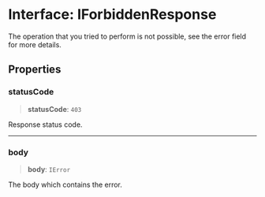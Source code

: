 # Interface: IForbiddenResponse

The operation that you tried to perform is not possible, see the error field for more details.

## Properties

### statusCode

> **statusCode**: `403`

Response status code.

***

### body

> **body**: `IError`

The body which contains the error.
